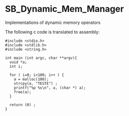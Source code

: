 # SB_Dynamic_Mem_Manager
Implementations of dynamic memory operators

The following c code is translated to assembly:
```
#include <stdio.h>
#include <stdlib.h>
#include <string.h>

int main (int argc, char **argv){
  void *a;
  int i;

  for ( i=0; i<100; i++ ) {
    a = malloc(100);
    strcpy(a, "TESTE") ;
    printf("%p %s\n", a, (char *) a);
    free(a);
  }

  return (0) ;
}
```

